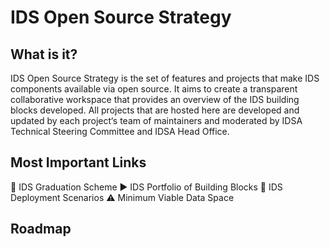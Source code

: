 # IDS Open Source Strategy

## What is it?
IDS Open Source Strategy is the set of features and projects that make IDS components available via open source. It aims to create a transparent collaborative workspace that provides an overview of the IDS building blocks developed. All projects that are hosted here are developed and updated by each project‘s team of maintainers and moderated by IDSA Technical Steering Committee and IDSA Head Office.


## Most Important Links
:link: IDS Graduation Scheme
:arrow_forward: IDS Portfolio of Building Blocks
:trident: IDS Deployment Scenarios
:warning: Minimum Viable Data Space

## Roadmap
